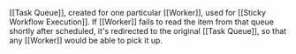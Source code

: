 [[Task Queue]], created for one particular [[Worker]], used for [[Sticky Workflow Execution]]. If [[Worker]] fails to read the item from that queue shortly after scheduled, it's redirected to the original [[Task Queue]], so that any [[Worker]] would be able to pick it up.

